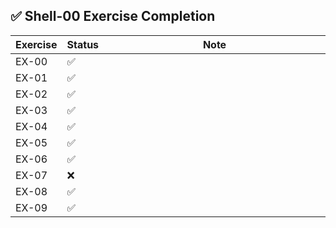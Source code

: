 ## ✅ Shell-00 Exercise Completion

| Exercise  | Status | Note |
| ----- | - | - |
| EX-00 | ✅ | <img width="441" height="1">|
| EX-01 | ✅ | |
| EX-02 | ✅ | |
| EX-03 | ✅ | |
| EX-04 | ✅ | |
| EX-05 | ✅ | |
| EX-06 | ✅ | |
| EX-07 | ❌ | |
| EX-08 | ✅ | |
| EX-09 | ✅ | |
